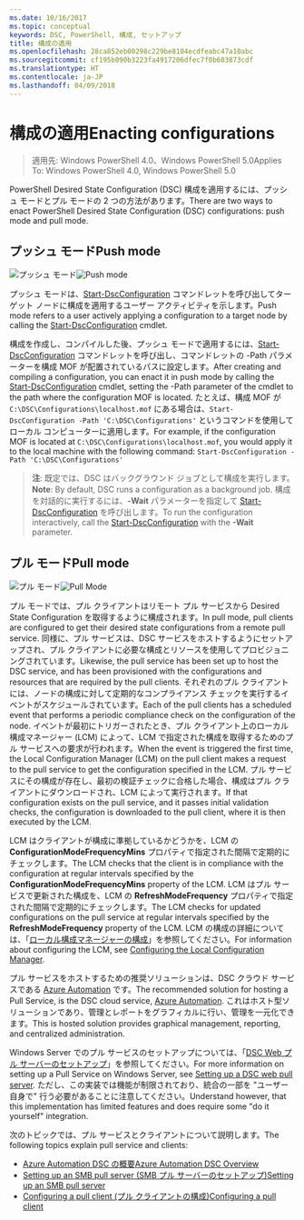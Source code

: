 ```yaml
---
ms.date: 10/16/2017
ms.topic: conceptual
keywords: DSC, PowerShell, 構成, セットアップ
title: 構成の適用
ms.openlocfilehash: 28ca852eb00298c229be8104ecdfeabc47a10abc
ms.sourcegitcommit: cf195b090b3223fa4917206dfec7f0b603873cdf
ms.translationtype: HT
ms.contentlocale: ja-JP
ms.lasthandoff: 04/09/2018
---
```

# <a name="enacting-configurations"></a><span data-ttu-id="f806c-103">構成の適用</span><span class="sxs-lookup"><span data-stu-id="f806c-103">Enacting configurations</span></span>

><span data-ttu-id="f806c-104">適用先: Windows PowerShell 4.0、Windows PowerShell 5.0</span><span class="sxs-lookup"><span data-stu-id="f806c-104">Applies To: Windows PowerShell 4.0, Windows PowerShell 5.0</span></span>

<span data-ttu-id="f806c-105">PowerShell Desired State Configuration (DSC) 構成を適用するには、プッシュ モードとプル モードの 2 つの方法があります。</span><span class="sxs-lookup"><span data-stu-id="f806c-105">There are two ways to enact PowerShell Desired State Configuration (DSC) configurations: push mode and pull mode.</span></span>

## <a name="push-mode"></a><span data-ttu-id="f806c-106">プッシュ モード</span><span class="sxs-lookup"><span data-stu-id="f806c-106">Push mode</span></span>

<span data-ttu-id="f806c-107">![プッシュ モード](images/pushModel.png "プッシュ モードのしくみ")</span><span class="sxs-lookup"><span data-stu-id="f806c-107">![Push mode](images/pushModel.png "How push mode works")</span></span>

<span data-ttu-id="f806c-108">プッシュ モードは、[Start-DscConfiguration](https://technet.microsoft.com/library/dn521623.aspx) コマンドレットを呼び出してターゲット ノードに構成を適用するユーザー アクティビティを示します。</span><span class="sxs-lookup"><span data-stu-id="f806c-108">Push mode refers to a user actively applying a configuration to a target node by calling the [Start-DscConfiguration](https://technet.microsoft.com/library/dn521623.aspx) cmdlet.</span></span>

<span data-ttu-id="f806c-109">構成を作成し、コンパイルした後、プッシュ モードで適用するには、[Start-DscConfiguration](https://technet.microsoft.com/library/dn521623.aspx) コマンドレットを呼び出し、コマンドレットの -Path パラメーターを構成 MOF が配置されているパスに設定します。</span><span class="sxs-lookup"><span data-stu-id="f806c-109">After creating and compiling a configuration, you can enact it in push mode by calling the [Start-DscConfiguration](https://technet.microsoft.com/library/dn521623.aspx) cmdlet, setting the -Path parameter of the cmdlet to the path where the configuration MOF is located.</span></span>
<span data-ttu-id="f806c-110">たとえば、構成 MOF が `C:\DSC\Configurations\localhost.mof` にある場合は、`Start-DscConfiguration -Path 'C:\DSC\Configurations'` というコマンドを使用してローカル コンピューターに適用します。</span><span class="sxs-lookup"><span data-stu-id="f806c-110">For example, if the configuration MOF is located at `C:\DSC\Configurations\localhost.mof`, you would apply it to the local machine with the following command: `Start-DscConfiguration -Path 'C:\DSC\Configurations'`</span></span>

> <span data-ttu-id="f806c-111">__注__: 既定では、DSC はバックグラウンド ジョブとして構成を実行します。</span><span class="sxs-lookup"><span data-stu-id="f806c-111">__Note__: By default, DSC runs a configuration as a background job.</span></span> <span data-ttu-id="f806c-112">構成を対話的に実行するには、__-Wait__ パラメーターを指定して [Start-DscConfiguration](https://technet.microsoft.com/library/dn521623.aspx) を呼び出します。</span><span class="sxs-lookup"><span data-stu-id="f806c-112">To run the configuration interactively, call the [Start-DscConfiguration](https://technet.microsoft.com/library/dn521623.aspx) with the __-Wait__ parameter.</span></span>

## <a name="pull-mode"></a><span data-ttu-id="f806c-113">プル モード</span><span class="sxs-lookup"><span data-stu-id="f806c-113">Pull mode</span></span>

<span data-ttu-id="f806c-114">![プル モード](images/pullModel.png "プル モードのしくみ")</span><span class="sxs-lookup"><span data-stu-id="f806c-114">![Pull Mode](images/pullModel.png "How pull mode works")</span></span>

<span data-ttu-id="f806c-115">プル モードでは、プル クライアントはリモート プル サービスから Desired State Configuration を取得するように構成されます。</span><span class="sxs-lookup"><span data-stu-id="f806c-115">In pull mode, pull clients are configured to get their desired state configurations from a remote pull service.</span></span>
<span data-ttu-id="f806c-116">同様に、プル サービスは、DSC サービスをホストするようにセットアップされ、プル クライアントに必要な構成とリソースを使用してプロビジョニングされています。</span><span class="sxs-lookup"><span data-stu-id="f806c-116">Likewise, the pull service has been set up to host the DSC service, and has been provisioned with the configurations and resources that are required by the pull clients.</span></span>
<span data-ttu-id="f806c-117">それぞれのプル クライアントには、ノードの構成に対して定期的なコンプライアンス チェックを実行するイベントがスケジュールされています。</span><span class="sxs-lookup"><span data-stu-id="f806c-117">Each of the pull clients has a scheduled event that performs a periodic compliance check on the configuration of the node.</span></span>
<span data-ttu-id="f806c-118">イベントが最初にトリガーされたとき、プル クライアント上のローカル構成マネージャー (LCM) によって、LCM で指定された構成を取得するためのプル サービスへの要求が行われます。</span><span class="sxs-lookup"><span data-stu-id="f806c-118">When the event is triggered the first time, the Local Configuration Manager (LCM) on the pull client makes a request to the pull service to get the configuration specified in the LCM.</span></span>
<span data-ttu-id="f806c-119">プル サービスにその構成が存在し、最初の検証チェックに合格した場合、構成はプル クライアントにダウンロードされ、LCM によって実行されます。</span><span class="sxs-lookup"><span data-stu-id="f806c-119">If that configuration exists on the pull service, and it passes initial validation checks, the configuration is downloaded to the pull client, where it is then executed by the LCM.</span></span>

<span data-ttu-id="f806c-120">LCM はクライアントが構成に準拠しているかどうかを、LCM の **ConfigurationModeFrequencyMins** プロパティで指定された間隔で定期的にチェックします。</span><span class="sxs-lookup"><span data-stu-id="f806c-120">The LCM checks that the client is in compliance with the configuration at regular intervals specified by the **ConfigurationModeFrequencyMins** property of the LCM.</span></span>
<span data-ttu-id="f806c-121">LCM はプル サービスで更新された構成を、LCM の **RefreshModeFrequency** プロパティで指定された間隔で定期的にチェックします。</span><span class="sxs-lookup"><span data-stu-id="f806c-121">The LCM checks for updated configurations on the pull service at regular intervals specified by the **RefreshModeFrequency** property of the LCM.</span></span>
<span data-ttu-id="f806c-122">LCM の構成の詳細については、「[ローカル構成マネージャーの構成](metaConfig.md)」を参照してください。</span><span class="sxs-lookup"><span data-stu-id="f806c-122">For information about configuring the LCM, see [Configuring the Local Configuration Manager](metaConfig.md).</span></span>

<span data-ttu-id="f806c-123">プル サービスをホストするための推奨ソリューションは、DSC クラウド サービスである [Azure Automation](https://azure.microsoft.com/services/automation/) です。</span><span class="sxs-lookup"><span data-stu-id="f806c-123">The recommended solution for hosting a Pull Service, is the DSC cloud service, [Azure Automation](https://azure.microsoft.com/services/automation/).</span></span>
<span data-ttu-id="f806c-124">これはホスト型ソリューションであり、管理とレポートをグラフィカルに行い、管理を一元化できます。</span><span class="sxs-lookup"><span data-stu-id="f806c-124">This is hosted solution provides graphical management, reporting, and centralized administration.</span></span>

<span data-ttu-id="f806c-125">Windows Server でのプル サービスのセットアップについては、「[DSC Web プル サーバーのセットアップ](pullServer.md)」を参照してください。</span><span class="sxs-lookup"><span data-stu-id="f806c-125">For more information on setting up a Pull Service on Windows Server, see [Setting up a DSC web pull server](pullServer.md).</span></span>
<span data-ttu-id="f806c-126">ただし、この実装では機能が制限されており、統合の一部を "ユーザー自身で" 行う必要があることに注意してください。</span><span class="sxs-lookup"><span data-stu-id="f806c-126">Understand however, that this implementation has limited features and does require some "do it yourself" integration.</span></span>

<span data-ttu-id="f806c-127">次のトピックでは、プル サービスとクライアントについて説明します。</span><span class="sxs-lookup"><span data-stu-id="f806c-127">The following topics explain pull service and clients:</span></span>

- [<span data-ttu-id="f806c-128">Azure Automation DSC の概要</span><span class="sxs-lookup"><span data-stu-id="f806c-128">Azure Automation DSC Overview</span></span>](https://docs.microsoft.com/en-us/azure/automation/automation-dsc-overview)
- [<span data-ttu-id="f806c-129">Setting up an SMB pull server (SMB プル サーバーのセットアップ)</span><span class="sxs-lookup"><span data-stu-id="f806c-129">Setting up an SMB pull server</span></span>](pullServerSMB.md)
- [<span data-ttu-id="f806c-130">Configuring a pull client (プル クライアントの構成)</span><span class="sxs-lookup"><span data-stu-id="f806c-130">Configuring a pull client</span></span>](pullClientConfigID.md)